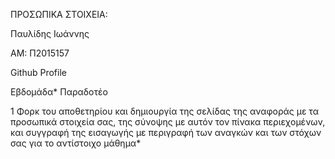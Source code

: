 ΠΡΟΣΩΠΙΚΑ ΣΤΟΙΧΕΙΑ:

Παυλίδης Ιωάννης

ΑΜ: Π2015157

Github Profile

Εβδομάδα* 	Παραδοτέο

1 	Φορκ του αποθετηρίου και δημιουργία της σελίδας της αναφοράς με τα προσωπικά στοιχεία σας, της σύνοψης με αυτόν τον πίνακα περιεχομένων, και συγγραφή της εισαγωγής με περιγραφή των αναγκών και των στόχων σας για το αντίστοιχο μάθημα*

